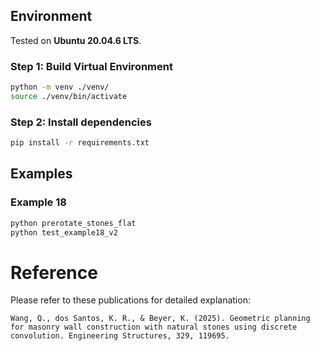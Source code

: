 
## Environment

Tested on **Ubuntu 20.04.6 LTS**.

### Step 1: Build Virtual Environment

```bash
python -m venv ./venv/
source ./venv/bin/activate
```

### Step 2: Install dependencies

```bash
pip install -r requirements.txt
```

## Examples
### Example 18
```bash
python prerotate_stones_flat
python test_example18_v2
```

# Reference
Please refer to these publications for detailed explanation:

    Wang, Q., dos Santos, K. R., & Beyer, K. (2025). Geometric planning for masonry wall construction with natural stones using discrete convolution. Engineering Structures, 329, 119695.
